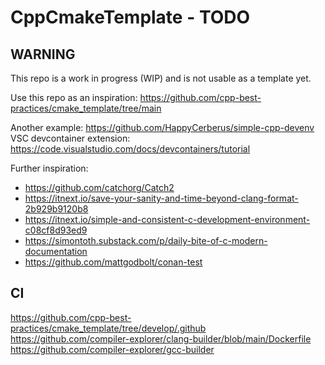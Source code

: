 # CppCmakeTemplate - TODO

## WARNING

This repo is a work in progress (WIP) and is not usable as a template yet.

Use this repo as an inspiration: https://github.com/cpp-best-practices/cmake_template/tree/main

Another example: https://github.com/HappyCerberus/simple-cpp-devenv
VSC devcontainer extension: https://code.visualstudio.com/docs/devcontainers/tutorial

Further inspiration:

- https://github.com/catchorg/Catch2
- https://itnext.io/save-your-sanity-and-time-beyond-clang-format-2b929b9120b8
- https://itnext.io/simple-and-consistent-c-development-environment-c08cf8d93ed9
- https://simontoth.substack.com/p/daily-bite-of-c-modern-documentation
- https://github.com/mattgodbolt/conan-test


## CI

https://github.com/cpp-best-practices/cmake_template/tree/develop/.github
https://github.com/compiler-explorer/clang-builder/blob/main/Dockerfile
https://github.com/compiler-explorer/gcc-builder

